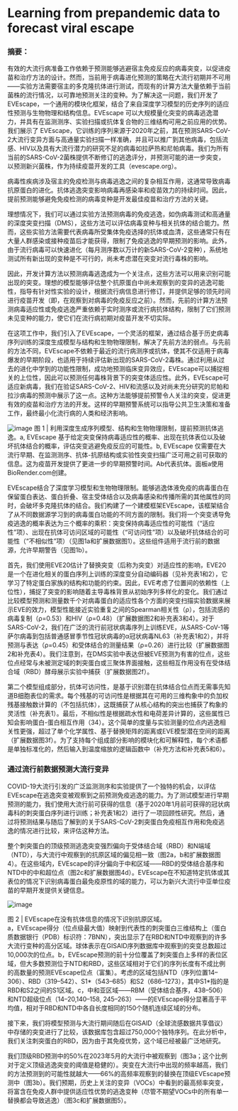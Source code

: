 # Learning from prepandemic data to forecast viral escape

### 摘要：
有效的大流行病准备工作依赖于预测能够逃避宿主免疫反应的病毒突变，以促进疫苗和治疗方法的设计。然而，当前用于病毒进化预测的策略在大流行初期并不可用——实验方法需要宿主的多克隆抗体进行测试，而现有的计算方法大量依赖于当前菌株的流行情况，以可靠地预测关注的变种。为了解决这一问题，我们开发了 EVEscape，一个通用的模块化框架，结合了来自深度学习模型的历史序列的适应性预测与生物物理和结构信息。EVEscape 可以大规模量化突变的病毒逃逸潜力，并具有在监测测序、实验扫描或抗体复合物的三维结构可用之前应用的优势。我们展示了 EVEscape，它训练的序列来源于2020年之前，其在预测SARS-CoV-2大流行变异方面与高通量实验扫描一样准确，并且可以推广到其他病毒，包括流感、HIV以及具有大流行潜力的研究不足的病毒如拉萨热和尼帕病毒。我们为所有当前的SARS-CoV-2菌株提供不断修订的逃逸评分，并预测可能的进一步突变，以预测新兴菌株，作为持续疫苗开发的工具（evescape.org）。   

病毒性疾病涉及宿主的免疫检测与病毒逃逸之间的复杂相互作用，这通常导致病毒抗原蛋白的进化。抗体逃逸突变影响病毒再感染率和疫苗效力的持续时间。因此，提前预测能够避免免疫检测的病毒变种是开发最佳疫苗和治疗方法的关键。  

理想情况下，我们可以通过实验方法预测病毒的免疫逃逸，如伪病毒测试和高通量的深度突变扫描（DMS），这些方法可以评估病毒变种与相关抗体的结合能力。然而，这些实验方法需要代表病毒所受集体免疫选择的抗体或血清，这些通常只有在大量人群感染或接种疫苗后才能获得，限制了免疫逃逸的早期预测的影响。此外，由于流行病毒可以快速进化（每月测序数以万计的新SARS-CoV-2变种），系统地测试所有新出现的变种是不可行的，尚未考虑潜在突变对流行毒株的影响。  

因此，开发计算方法以预测病毒逃逸成为一个关注点，这些方法可以用来识别可能出现的突变。理想的模型能够评估整个抗原蛋白中尚未观察到的变异的逃逸可能性，指导有针对性实验的设计，根据流行病信息进行修订，并提供足够的领先时间进行疫苗开发（即，在观察到对病毒的免疫反应之前）。然而，先前的计算方法预测病毒适应性或免疫逃逸严重依赖于实时测序或流行病抗体结构，限制了它们预测未见变种的能力，使它们在流行病初期对疫苗开发不切实际。  

在这项工作中，我们引入了EVEscape，一个灵活的框架，通过结合基于历史病毒序列训练的深度生成模型与结构和生物物理限制，解决了先前方法的弱点。与先前的方法不同，EVEscape不依赖于最近的流行病测序或抗体，使其不仅适用于病毒爆发的早期阶段，也适用于持续评估新出现的SARS-CoV-2毒株。通过利用从过去的进化中学到的功能性限制，成功地预测临床变异效应，EVEscape可以捕捉相关的上位性，因此可以预测任何毒株背景下的突变体适应性。此外，EVEscape可适应新病毒，我们在验证SARS-CoV-2、HIV和流感以及对尚未充分研究的尼帕和拉沙病毒的预测中展示了这一点。这种方法能够提前预警令人关注的突变，促进更有效的疫苗和治疗方法的开发。这样的早期预警系统可以指导公共卫生决策和准备工作，最终最小化流行病的人类和经济影响。 

![image](https://github.com/pengsihua2023/EVEscape/assets/131550223/50324956-1895-4548-8fea-ec0676fc43f3)
图 1 | 利用深度生成序列模型、结构和生物物理限制，提前预测抗体逃逸。a, EVEscape 基于给定突变保持病毒适应性的概率、出现在抗体表位以及破坏抗体结合的概率，评估突变逃避免疫反应的可能性。b, EVEscape 仅需要在大流行早期、在监测测序、抗体-抗原结构或实验性突变扫描广泛可用之前可获取的信息。这为疫苗开发提供了更进一步的早期预警时间。Ab代表抗体。面板a使用BioRender.com创建。  

EVEscape结合了深度学习模型和生物物理限制。能够逃逸体液免疫的病毒蛋白在保留蛋白表达、蛋白折叠、宿主受体结合以及病毒感染和传播所需的其他属性的同时，会破坏多克隆抗体的结合。我们构建了一个建模框架EVEscape，该框架结合了从不同数据源学习到的病毒蛋白功能的不同方面的限制。我们将一个突变诱导免疫逃逸的概率表达为三个概率的乘积：突变保持病毒适应性的可能性（“适应性”项）、出现在抗体可访问区域的可能性（“可访问性”项）以及破坏抗体结合的可能性（“不相似性”项）（见图1a和扩展数据图1）。这些组件适用于流行前的数据源，允许早期警告（见图1b）。  

首先，我们使用EVE20估计了替换突变（后称为突变）对适应性的影响，EVE20是一个在进化相关的蛋白序列上训练的深度变分自动编码器（见补充表1和2），它学习了特定蛋白家族的结构和功能的约束。因此，EVE考虑了位置间的依赖性（上位性），捕捉了突变的影响随着主导毒株背景从初始序列多样化的变化。我们通过比较模型预测和测量数千个对病毒蛋白的适应性各个方面的突变扫描实验数据来展示EVE的效力，模型性能接近实验重复之间的Spearman相关性（ρ），包括流感的病毒复制（ρ=0.53）和HIV（ρ=0.48）（扩展数据图2和补充表3和4）。对于SARS-CoV-2，我们在广泛的流行前冠状病毒序列上训练EVE，从SARS-CoV-1等萨尔病毒到包括普通感冒季节性冠状病毒的α冠状病毒NL63（补充表1和2），并将预测与表达（ρ=0.45）和受体结合的测量结果（ρ=0.26）进行比较（扩展数据图2和补充表4）。我们注意到，在DMS实验中表达但被EVE预测为有害的位点，这些位点经常与未被测定域的刺突蛋白或三聚体界面接触，这些相互作用没有在受体结合域（RBD）酵母展示实验中捕获（扩展数据图2f）。  

第二个模型组成部分，抗体可访问性，是基于识别潜在抗体结合位点而无需事先知道B细胞表位的需求。每个残基的可访问性是根据其在可用的三维构象中的负加权残基接触数计算的（不包括抗体），这既捕获了从核心结构的突出也捕获了构象的灵活性（补充表1）。最后，不相似性是根据疏水性和电荷差异计算的，这些属性已知会影响蛋白-蛋白相互作用（34）。这个简单的度量与实验测量的位点内逃逸相关性更强，超过了单个化学属性、基于替换矩阵的距离或EVE模型潜在空间的距离（扩展数据图3f）。为了支持每个组成部分影响的模块化和可解释性，每个术语都是单独标准化的，然后输入到温度缩放的逻辑函数中（补充方法和补充表5和6）。  

### 通过流行前数据预测大流行变异

COVID-19大流行引发的广泛监测测序和实验提供了一个独特的机会，以评估EVEscape在逃逸突变被观察到之前预测免疫逃逸的能力。为了测试模型进行早期预测的能力，我们使用大流行前可获得的信息（基于2020年1月前可获得的冠状病毒科的刺突蛋白序列进行训练；补充表1和2）进行了一项回顾性研究。然后，通过将预测结果与随后了解到的关于SARS-CoV-2刺突蛋白免疫相互作用和免疫逃逸的情况进行比较，来评估这种方法。  

整个刺突蛋白的顶级预测逃逸突变强烈偏向于受体结合域（RBD）和N端域（NTD），与大流行中观察到的抗原区域的偏见相一致（图2a，b和扩展数据图4）。在这些域内，EVEscape的评分偏向于中和区域——RBD的受体结合基序和NTD中的中和超位点（图2c和扩展数据图4d）。EVEscape在不知道特定抗体或其表位的情况下识别病毒蛋白最免疫原性的域的能力，可以为新兴大流行中亚单位疫苗的早期开发提供关键信息。  

![image](https://github.com/pengsihua2023/EVEscape/assets/131550223/422ee01c-169a-465b-93f8-6e9e2b69cf18)  

图 2 | EVEscape在没有抗体信息的情况下识别抗原区域。  
a，EVEscape得分（位点级最大值）映射到代表性的刺突蛋白三维结构上（蛋白质数据银行（PDB）标识符：7BNN），突出显示了在RBD和NTD中观察到的许多大流行变种的高分区域。球体表示在GISAID序列数据库中观察到的突变总数超过10,000次的位点。b，EVEscape预测的前十分位覆盖了刺突蛋白上多样的表位区域，但大多数预测位于NTD和RBD，这些区域相对于它们的序列长度有不成比例的高数量的预测EVEscape位点（富集）。考虑的区域包括NTD（序列位置14–306）、RBD（319–542）、S1*（543–685）和S2（686–1273），其中S1*指的是RBD和S2之间的S1区域。c，中和亚区域——RBM（受体结合基序，438–506）和NTD超级位点（14–20,140–158, 245–263）——的EVEscape得分显著高于平均值，相对于RBD和NTD中各自长度相同的150个随机连续区域的分布。  

接下来，我们将模型预测与大流行期间随后在GISAID（全球流感数据共享倡议）中存储的突变进行了比较，该数据库包含超过750,000个独特序列。在此分析中，我们关注刺突蛋白的RBD，因为由于其免疫优势，这个域已经被最广泛地研究。  

我们顶级RBD预测中的50%在2023年5月的大流行中被观察到（图3a；这个比例对于定义顶级逃逸突变的阈值是稳健的）。突变在大流行中出现的频率越高，我们的方法预测到的可能性就越大——66%的高频率观察到的替换在顶级EVEscape预测中（图3b）。我们预期，历史上关注的变异（VOCs）中看到的最高频率突变，将富含在免疫人群中提供适应性优势的逃逸变种（尽管不期望VOCs中的所有单一替换都会导致逃逸）（图3c和扩展数据图5）。  




